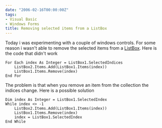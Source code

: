 ```yaml
---
date: "2006-02-16T00:00:00Z"
tags:
- Visual Basic
- Windows Forms
title: Removing selected items from a ListBox
---
```

Today i was experimenting with a couple of windows controls. For some reason i wasn't able to remove the selected items from a [ListBox](http://msdn.microsoft.com/library/default.asp?url=/library/en-us/cpref/html/frlrfsystemwindowsformslistboxmemberstopic.asp). Here is the code that didn't work

```vbnet
For Each index As Integer = ListBox1.SelectedIndices
	ListBox2.Items.Add(ListBox1.Items(index))
	ListBox1.Items.Remove(index)
End For
```

The problem is that when you remove an item from the collection the indices change. Here is a possible solution

```vbnet
Dim index As Integer = ListBox1.SelectedIndex
While index <> -1
	ListBox2.Items.Add(ListBox1.Items(index))
	ListBox1.Items.Remove(index)
	index = ListBox1.SelectedIndex
End While
```
